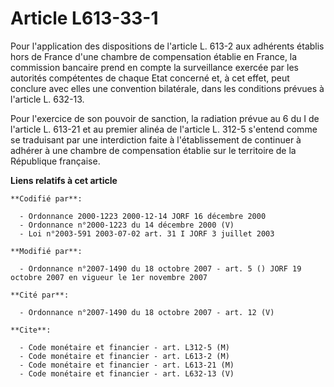 # Article L613-33-1

Pour l'application des dispositions de l'article L. 613-2 aux adhérents établis hors de France d'une chambre de compensation
établie en France, la commission bancaire prend en compte la surveillance exercée par les autorités compétentes de chaque
Etat concerné et, à cet effet, peut conclure avec elles une convention bilatérale, dans les conditions prévues à l'article L.
632-13.

Pour l'exercice de son pouvoir de sanction, la radiation prévue au 6 du I de l'article L. 613-21 et au premier alinéa de
l'article L. 312-5 s'entend comme se traduisant par une interdiction faite à l'établissement de continuer à adhérer à une
chambre de compensation établie sur le territoire de la République française.

**Liens relatifs à cet article**

	**Codifié par**:

	  - Ordonnance 2000-1223 2000-12-14 JORF 16 décembre 2000
	  - Ordonnance n°2000-1223 du 14 décembre 2000 (V)
	  - Loi n°2003-591 2003-07-02 art. 31 I JORF 3 juillet 2003

	**Modifié par**:

	  - Ordonnance n°2007-1490 du 18 octobre 2007 - art. 5 () JORF 19 octobre 2007 en vigueur le 1er novembre 2007

	**Cité par**:

	  - Ordonnance n°2007-1490 du 18 octobre 2007 - art. 12 (V)

	**Cite**:

	  - Code monétaire et financier - art. L312-5 (M)
	  - Code monétaire et financier - art. L613-2 (M)
	  - Code monétaire et financier - art. L613-21 (M)
	  - Code monétaire et financier - art. L632-13 (V)
